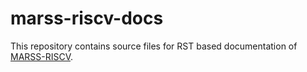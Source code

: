 # marss-riscv-docs

This repository contains source files for RST based documentation of [MARSS-RISCV](https://github.com/bucaps/marss-riscv).
